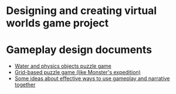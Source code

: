 # Designing and creating virtual worlds game project

# Gameplay design documents
- [Water and physics objects puzzle game](/Documents/WaterAndPhysicsPuzzles.md)
- [Grid-based puzzle game (like Monster's expedition)](/Documents/GridBasedPuzzles.md)
- [Some ideas about effective ways to use gameplay and narrative together](/Documents/NarrativeAndMoodInGames.md)
